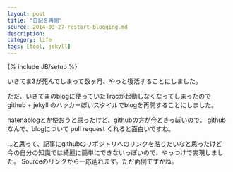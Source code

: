 ```yaml
---
layout: post
title: "日記を再開"
source: 2014-03-27-restart-blogging.md
description: 
category: life
tags: [tool, jekyll]
---
```

{% include JB/setup %}

いきてま3が死んでしまって数ヶ月、やっと復活することにしました。

ただ、いきてまのblogに使っていたTracが起動しなくなってしまったので
github + jekyll のハッカーぽいスタイルでblogを再開することにしました。

hatenablogとか使おうと思ったけど、githubの方が今どきっぽいので。
githubなんで、blogについて pull request くれると面白いですね。

...と思って、記事にgithubのリポジトリへのリンクを貼りたいなと思ったけど
今の自分の知識では綺麗に簡単にできないっぽいので、やっつけで実現しました。
Sourceのリンクから一応辿れます。ただ面倒ですかね。

